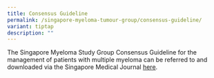 ```yaml
---
title: Consensus Guideline
permalink: /singapore-myeloma-tumour-group/consensus-guideline/
variant: tiptap
description: ""
---
```

<p>The Singapore Myeloma Study Group Consensus Guideline for the management of patients with multiple myeloma can be referred to and downloaded via the Singapore Medical Journal <a href="https://www.ncbi.nlm.nih.gov/pmc/articles/PMC5311886" rel="noopener noreferrer nofollow" target="_blank">here</a>.&nbsp;</p><p></p>
